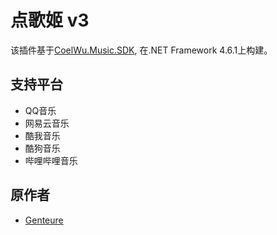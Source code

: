 # 点歌姬 v3

该插件基于[CoelWu.Music.SDK](https://www.nuget.org/packages/CoelWu.Music.SDK/), 在.NET Framework 4.6.1上构建。

## 支持平台
- QQ音乐
- 网易云音乐
- 酷我音乐
- 酷狗音乐
- 哔哩哔哩音乐

## 原作者
 - [Genteure](https://github.com/Genteure)
